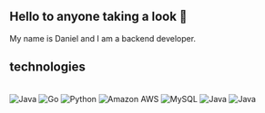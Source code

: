 ## Hello to anyone taking a look 👀

My name is Daniel and I am a backend developer.

## technologies 

<div style="display: inline_block"><br/> 
  
  <img align="center" alt="Java" src="https://img.shields.io/badge/Java-ED8B00?style=for-the-badge&logo=openjdk&logoColor=white"/>
  <img align="center" alt="Go" src="https://img.shields.io/badge/Go-00ADD8?style=for-the-badge&logo=go&logoColor=white"/>
  <img align="center" alt="Python" src="https://img.shields.io/badge/Python-14354C?style=for-the-badge&logo=python&logoColor=white" />
  <img align="center" alt="Amazon AWS" src="https://img.shields.io/badge/Amazon_AWS-232F3E?style=for-the-badge&logo=amazon-aws&logoColor=white"/>
  <img align="center" alt="MySQL" src="https://img.shields.io/badge/MySQL-00000F?style=for-the-badge&logo=mysql&logoColor=white" /> 
  <img align="center" alt="Java" src="https://img.shields.io/badge/MongoDB-4EA94B?style=for-the-badge&logo=mongodb&logoColor=white"/>
  <img align="center" alt="Java" src="https://img.shields.io/badge/GitHub_Actions-2088FF?style=for-the-badge&logo=github-actions&logoColor=white"/>
  
</div>
